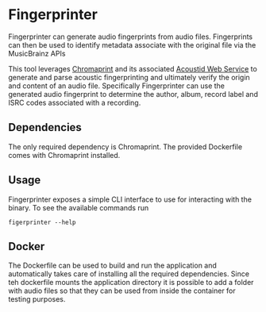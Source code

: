 # Fingerprinter

Fingerprinter can generate audio fingerprints from audio files.
Fingerprints can then be used to identify metadata associate with the original file via the MusicBrainz APIs

This tool leverages [Chromaprint](https://acoustid.org/chromaprint) and its associated [Acoustid Web Service](https://acoustid.org/webservice) to generate and parse acoustic fingerprinting and ultimately verify the origin and content of an audio file.
Specifically Fingerprinter can use the generated audio fingerprint to determine the author, album, record label and ISRC codes associated with a recording.

## Dependencies
The only required dependency is Chromaprint.
The provided Dockerfile comes with Chromaprint installed.

## Usage
Fingerprinter exposes a simple CLI interface to use for interacting with the binary.
To see the available commands run
```
figerprinter --help
```

## Docker
The Dockerfile can be used to build and run the application and automatically takes care of installing all the required dependencies.
Since teh dockerfile mounts the application directory it is possible to add a folder with audio files so that they can be used from inside the container for testing purposes.